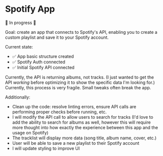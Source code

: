 # Spotify App

🚧 In progress 🚧

Goal: create an app that connects to Spotify's API, enabling you to create a custom playlist and save it to your Spotify account.

Current state:
- ✅ App basic structure created
- ✅ Spotify Auth connected
- ✅ Initial Spotify API connected

Currently, the API is returning albums, not tracks. (I just wanted to get the API _working_ before optimizing it to show the specific data I'm looking for.) Currently, this process is very fragile. Small tweaks often break the app.

Additionally:
- Clean up the code: resolve linting errors, ensure API calls are performing proper checks before running, etc.
- I will modify the API call to allow users to search for tracks (I'd love to add the ability to search for albums as well, however this will require more thought into how exactly the experience between this app and the usage on Spotify)
- The tracklist will display more data (song title, album name, cover, etc.)
- User will be able to save a new playlist to their Spotify account
- I will update styling to improve UI

